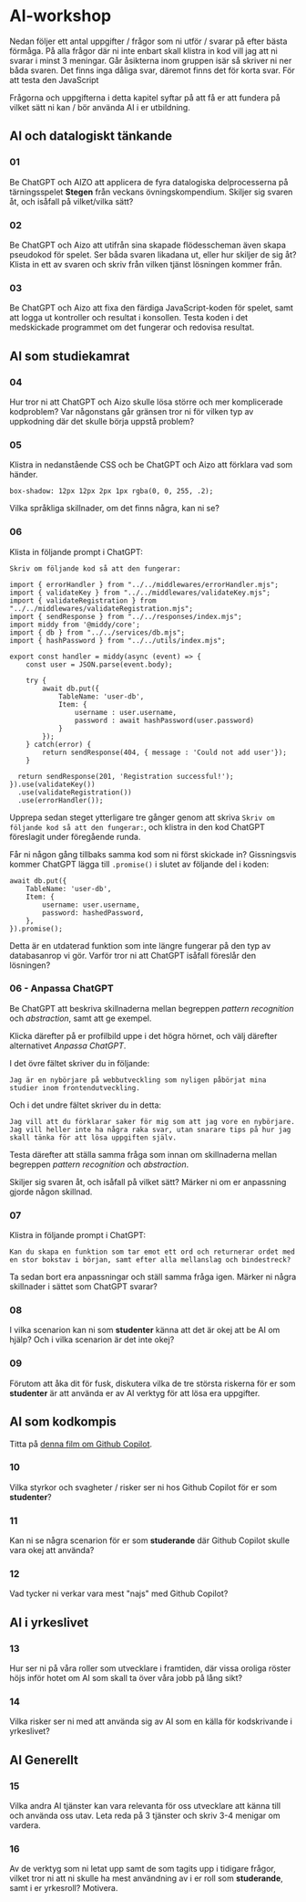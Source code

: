 # AI-workshop

Nedan följer ett antal uppgifter / frågor som ni utför / svarar på efter bästa förmåga. På alla frågor där ni inte enbart skall klistra in kod vill jag att ni svarar i minst 3 meningar. Går åsikterna inom gruppen isär så skriver ni ner båda svaren. Det finns inga dåliga svar, däremot finns det för korta svar. För att testa den JavaScript 

Frågorna och uppgifterna i detta kapitel syftar på att få er att fundera på vilket sätt ni kan / bör använda AI i er utbildning.

## AI och datalogiskt tänkande

### 01

Be ChatGPT och AIZO att applicera de fyra datalogiska delprocesserna på tärningsspelet **Stegen** från veckans övningskompendium.
Skiljer sig svaren åt, och isåfall på vilket/vilka sätt?

### 02

Be ChatGPT och Aizo att utifrån sina skapade flödesscheman även skapa pseudokod för spelet.
Ser båda svaren likadana ut, eller hur skiljer de sig åt?
Klista in ett av svaren och skriv från vilken tjänst lösningen kommer från.

### 03

Be ChatGPT och Aizo att fixa den färdiga JavaScript-koden för spelet, samt att logga ut kontroller och resultat i konsollen. Testa koden i det medskickade programmet om det fungerar och redovisa resultat.


## AI som studiekamrat

### 04

Hur tror ni att ChatGPT och Aizo skulle lösa större och mer komplicerade kodproblem? Var någonstans går gränsen tror ni för vilken typ av uppkodning där det skulle börja uppstå problem? 

### 05

Klistra in nedanstående CSS och be ChatGPT och Aizo att förklara vad som händer.

```
box-shadow: 12px 12px 2px 1px rgba(0, 0, 255, .2);
```

Vilka språkliga skillnader, om det finns några, kan ni se?

### 06

Klista in följande prompt i ChatGPT:

```
Skriv om följande kod så att den fungerar:

import { errorHandler } from "../../middlewares/errorHandler.mjs";
import { validateKey } from "../../middlewares/validateKey.mjs";
import { validateRegistration } from "../../middlewares/validateRegistration.mjs";
import { sendResponse } from "../../responses/index.mjs";
import middy from '@middy/core';
import { db } from "../../services/db.mjs";
import { hashPassword } from "../../utils/index.mjs";

export const handler = middy(async (event) => {
    const user = JSON.parse(event.body);

    try {
        await db.put({
            TableName: 'user-db',
            Item: {
                username : user.username,
                password : await hashPassword(user.password)
            }
        }); 
    } catch(error) {
        return sendResponse(404, { message : 'Could not add user'});
    }

  return sendResponse(201, 'Registration successful!');
}).use(validateKey())
  .use(validateRegistration())
  .use(errorHandler());

```

Upprepa sedan steget ytterligare tre gånger genom att skriva ```Skriv om följande kod så att den fungerar:```, och klistra in den kod ChatGPT föreslagit under föregående runda.

Får ni någon gång tillbaks samma kod som ni först skickade in? Gissningsvis kommer ChatGPT lägga till ```.promise()``` i slutet av följande del i koden:

```
await db.put({
    TableName: 'user-db',
    Item: {
        username: user.username,
        password: hashedPassword,
    },
}).promise();
```

Detta är en utdaterad funktion som inte längre fungerar på den typ av databasanrop vi gör. Varför tror ni att ChatGPT isåfall föreslår den lösningen?

### 06 - Anpassa ChatGPT

Be ChatGPT att beskriva skillnaderna mellan begreppen *pattern recognition* och *abstraction*, samt att ge exempel.

Klicka därefter på er profilbild uppe i det högra hörnet, och välj därefter alternativet *Anpassa ChatGPT*.

I det övre fältet skriver du in följande:

```
Jag är en nybörjare på webbutveckling som nyligen påbörjat mina studier inom frontendutveckling.
```

Och i det undre fältet skriver du in detta:

```
Jag vill att du förklarar saker för mig som att jag vore en nybörjare. Jag vill heller inte ha några raka svar, utan snarare tips på hur jag skall tänka för att lösa uppgiften själv.
```

Testa därefter att ställa samma fråga som innan om skillnaderna mellan begreppen *pattern recognition* och *abstraction*.

Skiljer sig svaren åt, och isåfall på vilket sätt? Märker ni om er anpassning gjorde någon skillnad.

### 07

Klistra in följande prompt i ChatGPT:

```
Kan du skapa en funktion som tar emot ett ord och returnerar ordet med en stor bokstav i början, samt efter alla mellanslag och bindestreck?
```

Ta sedan bort era anpassningar och ställ samma fråga igen. Märker ni några skillnader i sättet som ChatGPT svarar?

### 08

I vilka scenarion kan ni som **studenter** känna att det är okej att be AI om hjälp? Och i vilka scenarion är det inte okej?

### 09

Förutom att åka dit för fusk, diskutera vilka de tre största riskerna för er som **studenter** är att använda er av AI verktyg för att lösa era uppgifter.

## AI som kodkompis

Titta på [denna film om Github Copilot](https://www.youtube.com/watch?v=hPVatUSvZq0).

### 10

Vilka styrkor och svagheter / risker ser ni hos Github Copilot för er som **studenter**?

### 11

Kan ni se några scenarion för er som **studerande** där Github Copilot skulle vara okej att använda?

### 12

Vad tycker ni verkar vara mest "najs" med Github Copilot?

## AI i yrkeslivet

### 13 

Hur ser ni på våra roller som utvecklare i framtiden, där vissa oroliga röster höjs inför hotet om AI som skall ta över våra jobb på lång sikt?

### 14

Vilka risker ser ni med att använda sig av AI som en källa för kodskrivande i yrkeslivet?

## AI Generellt

### 15 

Vilka andra AI tjänster kan vara relevanta för oss utvecklare att känna till och använda oss utav. Leta reda på 3 tjänster och skriv 3-4 menigar om vardera.

### 16

Av de verktyg som ni letat upp samt de som tagits upp i tidigare frågor, vilket tror ni att ni skulle ha mest användning av i er roll som **studerande**, samt i er yrkesroll? Motivera.




